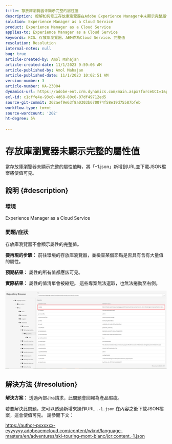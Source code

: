 ```yaml
---
title: 存放庫瀏覽器未顯示完整的屬性值
description: 瞭解如何修正存放庫瀏覽器在Adobe Experience Manager中未顯示完整屬性值的問題。 將「–1.json」新增至URL。
solution: Experience Manager as a Cloud Service
product: Experience Manager as a Cloud Service
applies-to: Experience Manager as a Cloud Service
keywords: KCS、存放庫瀏覽器、AEM作為Cloud Service、完整值
resolution: Resolution
internal-notes: null
bug: true
article-created-by: Amol Mahajan
article-created-date: 11/1/2023 9:59:06 AM
article-published-by: Amol Mahajan
article-published-date: 11/1/2023 10:02:51 AM
version-number: 3
article-number: KA-23004
dynamics-url: https://adobe-ent.crm.dynamics.com/main.aspx?forceUCI=1&pagetype=entityrecord&etn=knowledgearticle&id=a7d66748-9d78-ee11-8179-6045bd0065b6
exl-id: c1cffe4e-93c0-4d68-80c0-07df49712ed5
source-git-commit: 362aef9e63f8a0303b670074f58e19d75587bfeb
workflow-type: tm+mt
source-wordcount: '202'
ht-degree: 5%

---
```


# 存放庫瀏覽器未顯示完整的屬性值


當存放庫瀏覽器未顯示完整的屬性值時，將「–1.json」新增到URL並下載JSON檔案將使值可見。

## 說明 {#description}


### <b>環境</b>

Experience Manager as a Cloud Service



### <b>問題/症狀</b>

存放庫瀏覽器不會顯示屬性的完整值。

<b>要再現的步驟：</b> 前往環境的存放庫瀏覽器，並檢查某個節點是否具有含有大量值的屬性。

<b>預期結果：</b> 屬性的所有值都應該可見。

<b>實際結果：</b> 屬性的值清單會被縮短。 這些專案無法選取，也無法捲動至右側。



![](assets/05df7e78-ff6b-ee11-8df0-6045bd006e5a.png)


## 解決方法 {#resolution}

<b>解決方案：</b>
透過內部Jira請求，此問題會回報為產品瑕疵。

若要解決此問題，您可以透過新增來操作URL `.-1.json` 在內容之後下載JSON檔案，這會使值可見。 請參閱下文：

https://author-pxxxxxx-eyyyyyy.adobeaemcloud.com/content/wknd/language-masters/en/adventures/ski-touring-mont-blanc/jcr:content.-1.json
